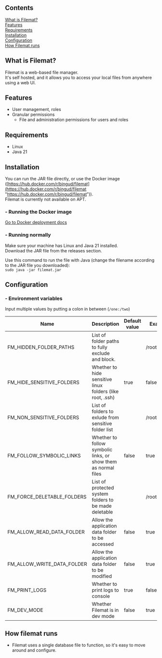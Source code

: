 ## Contents

[What is Filemat?](<#what-is-filemat> "What is Filemat?")  
[Features](<#features> "Features")  
[Requirements](<#requirements> "Requirements")  
[Installation](<#installation> "Installation")  
[Configuration](<#configuration> "Configuration")  
[How Filemat runs](<#how-filemat-runs> "How Filemat runs")  


## What is Filemat?

Filemat is a web-based file manager.  
It's self hosted, and it allows you to access your local files from anywhere using a web UI.  


## Features

- User management, roles
- Granular permissions
    - File and administration permissions for users and roles


## Requirements

- Linux
- Java 21


## Installation

You can run the JAR file directly, or use the Docker image ([https://hub.docker.com/r/bingud/filemat](<https://hub.docker.com/r/bingud/filemat> "https://hub.docker.com/r/bingud/filemat")).  
Filemat is currently not available on APT.  


### \- Running the Docker image
[Go to Docker deployment docs](</docs/docker-deployment.md>)


### \- Running normally

Make sure your machine has Linux and Java 21 installed.  
Download the JAR file from the releases section.  
  
Use this command to run the file with Java (change the filename according to the JAR file you downloaded):  
`sudo java -jar filemat.jar`  


## Configuration

### \- Environment variables

Input multiple values by putting a colon in between (`/one:/two`)

| Name                                                                 | Description                                                          | Default value                                                        | Example value                                                        |
| -------------------------------------------------------------------- | -------------------------------------------------------------------- | -------------------------------------------------------------------- | -------------------------------------------------------------------- |
| FM\_HIDDEN\_FOLDER\_PATHS                                            | List of folder paths to fully exclude and block.                     |                                                                      | /root:/home/folder                                                   |
| FM\_HIDE\_SENSITIVE\_FOLDERS                                         | Whether to hide sensitive linux folders (like root, .ssh)            | true                                                                 | false                                                                |
| FM\_NON\_SENSITIVE\_FOLDERS                                          | List of folders to exlude from sensitive folder list                 |                                                                      | /root:/etc/ssh                                                       |
| FM\_FOLLOW\_SYMBOLIC\_LINKS                                          | Whether to follow symbolic links, or show them as normal files       | false                                                                | true                                                                 |
| FM\_FORCE\_DELETABLE\_FOLDERS                                        | List of protected system folders to be made deletable                |                                                                      | /root:/etc                                                           |
| FM\_ALLOW\_READ\_DATA\_FOLDER                                        | Allow the application data folder to be accessed                     | false                                                                | true                                                                 |
| FM\_ALLOW\_WRITE\_DATA\_FOLDER                                       | Allow the application data folder to be modified                     | false                                                                | true                                                                 |
| FM\_PRINT\_LOGS                                                      | Whether to print logs to console                                     | true                                                                 | false                                                                |
| FM\_DEV\_MODE                                                        | Whether Filemat is in dev mode                                       | false                                                                | true                                                                 |



## How filemat runs

- Filemat uses a single database file to function, so it's easy to move around and configure.
